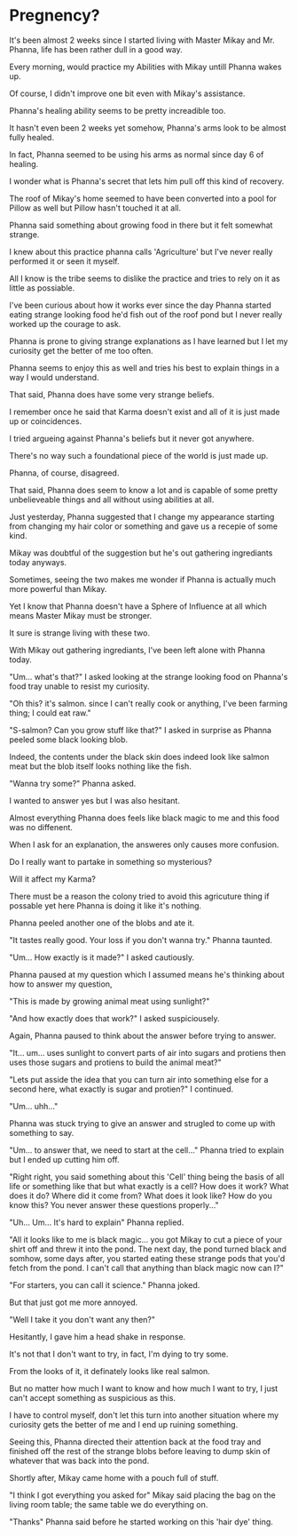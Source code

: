 # Pregnency?

It's been almost 2 weeks since I started living with Master Mikay and Mr. Phanna, life has been rather dull in a good way.

Every morning, would practice my Abilities with Mikay untill Phanna wakes up.

Of course, I didn't improve one bit even with Mikay's assistance.

Phanna's healing ability seems to be pretty increadible too.

It hasn't even been 2 weeks yet somehow, Phanna's arms look to be almost fully healed. 

In fact, Phanna seemed to be using his arms as normal since day 6 of healing. 

I wonder what is Phanna's secret that lets him pull off this kind of recovery.

The roof of Mikay's home seemed to have been converted into a pool for Pillow as well but Pillow hasn't touched it at all.

Phanna said something about growing food in there but it felt somewhat strange.

I knew about this practice phanna calls 'Agriculture' but I've never really performed it or seen it myself. 

All I know is the tribe seems to dislike the practice and tries to rely on it as little as possiable.

I've been curious about how it works ever since the day Phanna started eating strange looking food he'd fish out of the roof pond but I never really worked up the courage to ask.

Phanna is prone to giving strange explanations as I have learned but I let my curiosity get the better of me too often.

Phanna seems to enjoy this as well and tries his best to explain things in a way I would understand.

That said, Phanna does have some very strange beliefs.

I remember once he said that Karma doesn't exist and all of it is just made up or coincidences.

I tried argueing against Phanna's beliefs but it never got anywhere.

There's no way such a foundational piece of the world is just made up.

Phanna, of course, disagreed.

That said, Phanna does seem to know a lot and is capable of some pretty unbelieveable things and all without using abilities at all.

Just yesterday, Phanna suggested that I change my appearance starting from changing my hair color or something and gave us a recepie of some kind. 

Mikay was doubtful of the suggestion but he's out gathering ingrediants today anyways.

Sometimes, seeing the two makes me wonder if Phanna is actually much more powerful than Mikay.

Yet I know that Phanna doesn't have a Sphere of Influence at all which means Master Mikay must be stronger.

It sure is strange living with these two.

With Mikay out gathering ingrediants, I've been left alone with Phanna today.

"Um... what's that?" I asked looking at the strange looking food on Phanna's food tray unable to resist my curiosity.

"Oh this? it's salmon. since I can't really cook or anything, I've been farming thing; I could eat raw."

"S-salmon? Can you grow stuff like that?" I asked in surprise as Phanna peeled some black looking blob.

Indeed, the contents under the black skin does indeed look like salmon meat but the blob itself looks nothing like the fish.

"Wanna try some?" Phanna asked.

I wanted to answer yes but I was also hesitant.

Almost everything Phanna does feels like black magic to me and this food was no diffenent.

When I ask for an explanation, the answeres only causes more confusion.

Do I really want to partake in something so mysterious? 

Will it affect my Karma?

There must be a reason the colony tried to avoid this agricuture thing if possable yet here Phanna is doing it like it's nothing.

Phanna peeled another one of the blobs and ate it.

"It tastes really good. Your loss if you don't wanna try." Phanna taunted. 

"Um... How exactly is it made?" I asked cautiously.

Phanna paused at my question which I assumed means he's thinking about how to answer my question,

"This is made by growing animal meat using sunlight?"

"And how exactly does that work?" I asked suspiciousely.

Again, Phanna paused to think about the answer before trying to answer.

"It... um... uses sunlight to convert parts of air into sugars and protiens then uses those sugars and protiens to build the animal meat?"

"Lets put asside the idea that you can turn air into something else for a second here, what exactly is sugar and protien?" I continued.

"Um... uhh..."

Phanna was stuck trying to give an answer and strugled to come up with something to say.

"Um... to answer that, we need to start at the cell..." Phanna tried to explain but I ended up cutting him off.

"Right right, you said something about this 'Cell' thing being the basis of all life or something like that but what exactly is a cell? How does it work? What does it do? Where did it come from? What does it look like? How do you know this? You never answer these questions properly..."

"Uh... Um... It's hard to explain" Phanna replied.

"All it looks like to me is black magic... you got Mikay to cut a piece of your shirt off and threw it into the pond. The next day, the pond turned black and somhow, some days after, you started eating these strange pods that you'd fetch from the pond. I can't call that anything than black magic now can I?"

"For starters, you can call it science." Phanna joked.

But that just got me more annoyed.

"Well I take it you don't want any then?"

Hesitantly, I gave him a head shake in response.

It's not that I don't want to try, in fact, I'm dying to try some.

From the looks of it, it definately looks like real salmon.

But no matter how much I want to know and how much I want to try, I just can't accept something as suspicious as this.

I have to control myself, don't let this turn into another situation where my curiosity gets the better of me and I end up ruining something.

Seeing this, Phanna directed their attention back at the food tray and finished off the rest of the strange blobs before leaving to dump skin of whatever that was back into the pond.

Shortly after, Mikay came home with a pouch full of stuff.

"I think I got everything you asked for" Mikay said placing the bag on the living room table; the same table we do everything on.

"Thanks" Phanna said before he started working on this 'hair dye' thing.
